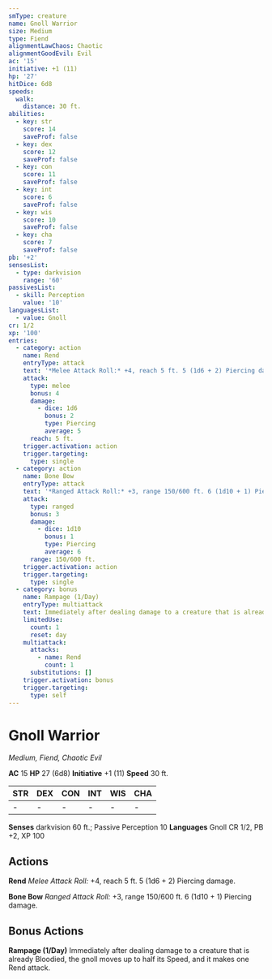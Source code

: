 ```yaml
---
smType: creature
name: Gnoll Warrior
size: Medium
type: Fiend
alignmentLawChaos: Chaotic
alignmentGoodEvil: Evil
ac: '15'
initiative: +1 (11)
hp: '27'
hitDice: 6d8
speeds:
  walk:
    distance: 30 ft.
abilities:
  - key: str
    score: 14
    saveProf: false
  - key: dex
    score: 12
    saveProf: false
  - key: con
    score: 11
    saveProf: false
  - key: int
    score: 6
    saveProf: false
  - key: wis
    score: 10
    saveProf: false
  - key: cha
    score: 7
    saveProf: false
pb: '+2'
sensesList:
  - type: darkvision
    range: '60'
passivesList:
  - skill: Perception
    value: '10'
languagesList:
  - value: Gnoll
cr: 1/2
xp: '100'
entries:
  - category: action
    name: Rend
    entryType: attack
    text: '*Melee Attack Roll:* +4, reach 5 ft. 5 (1d6 + 2) Piercing damage.'
    attack:
      type: melee
      bonus: 4
      damage:
        - dice: 1d6
          bonus: 2
          type: Piercing
          average: 5
      reach: 5 ft.
    trigger.activation: action
    trigger.targeting:
      type: single
  - category: action
    name: Bone Bow
    entryType: attack
    text: '*Ranged Attack Roll:* +3, range 150/600 ft. 6 (1d10 + 1) Piercing damage.'
    attack:
      type: ranged
      bonus: 3
      damage:
        - dice: 1d10
          bonus: 1
          type: Piercing
          average: 6
      range: 150/600 ft.
    trigger.activation: action
    trigger.targeting:
      type: single
  - category: bonus
    name: Rampage (1/Day)
    entryType: multiattack
    text: Immediately after dealing damage to a creature that is already Bloodied, the gnoll moves up to half its Speed, and it makes one Rend attack.
    limitedUse:
      count: 1
      reset: day
    multiattack:
      attacks:
        - name: Rend
          count: 1
      substitutions: []
    trigger.activation: bonus
    trigger.targeting:
      type: self
---
```


# Gnoll Warrior
*Medium, Fiend, Chaotic Evil*

**AC** 15
**HP** 27 (6d8)
**Initiative** +1 (11)
**Speed** 30 ft.

| STR | DEX | CON | INT | WIS | CHA |
| --- | --- | --- | --- | --- | --- |
| - | - | - | - | - | - |

**Senses** darkvision 60 ft.; Passive Perception 10
**Languages** Gnoll
CR 1/2, PB +2, XP 100

## Actions

**Rend**
*Melee Attack Roll:* +4, reach 5 ft. 5 (1d6 + 2) Piercing damage.

**Bone Bow**
*Ranged Attack Roll:* +3, range 150/600 ft. 6 (1d10 + 1) Piercing damage.

## Bonus Actions

**Rampage (1/Day)**
Immediately after dealing damage to a creature that is already Bloodied, the gnoll moves up to half its Speed, and it makes one Rend attack.
